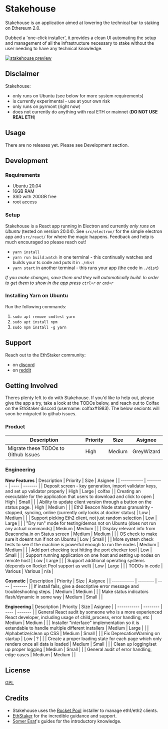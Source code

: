 # Stakehouse
Stakehouse is an application aimed at lowering the technical bar to staking on Ethereum 2.0.


Dubbed a 'one-click installer', it provides a clean UI automating the setup and management of all the infrastructure necessary to stake without the user needing to have any technical knowledge.

[![stakehouse preview](https://img.youtube.com/vi/-KKeZwI8EII/0.jpg)](https://www.youtube.com/watch?v=-KKeZwI8EII&ab_channel=ColfaxSelby)

## Disclaimer
Stakehouse:
 - only runs on Ubuntu (see below for more system requirements)
 - is currently experimental - use at your own risk
 - only runs on pyrmont (right now)
 - does not currently do anything with real ETH or mainnet (__DO NOT USE REAL ETH__)

## Usage
There are no releases yet.  Please see Development section.

## Development
### Requirements
 - Ubuntu 20.04
 - 16GB RAM
 - SSD with 200GB free
 - root access

### Setup
Stakehouse is a React app running in Electron and currently *only runs on Ubuntu* (tested on version 20.04).  See `src/electron/` for the simple electron app and `src/react/` for where the magic happens.  Feedback and help is much encouraged so please reach out!

 - `yarn install`
 - `yarn run build:watch` in one terminal - this continually watches and builds your ts code and puts it in `./dist`
 - `yarn start` in another terminal - this runs your app (the code in `./dist`)

_If you make changes, save them and they will automatically build.  In order to get them to show in the app press `ctrl+r` or `cmd+r`_  

### Installing Yarn on Ubuntu
Run the following commands:
1) `sudo apt remove cmdtest yarn`
2) `sudo apt install npm`
3) `sudo npm install -g yarn`  

## Support
Reach out to the EthStaker community:
 - on [discord](https://invite.gg/ethstaker)
 - on [reddit](https://www.reddit.com/r/ethstaker/)

## Getting Involved
Theres plenty left to do with Stakehouse.  If you'd like to help out, please give the app a try, take a look at the TODOs below, and reach out to Colfax on the EthStaker discord (username: colfax#1983).  The below secionts will soon be migrated to github issues.

### Product
| Description | Priority | Size | Asignee |
| ----------- | -------- | ---- | ------- |
| Migrate these TODOs to Github Issues | High | Medium | GreyWizard |

### Engineering
__New Features__
| Description | Priority | Size | Asignee |
| ----------- | -------- | ---- | ------- |
| Deposit screen - key generation, import validator keys, and set up validator properly | High | Large | colfax |
| Creating an executable for the application that users to download and click to open | High | Small |  |
| Ability to update client version through a button on the status page. | High | Medium |  |
| Eth2 Beacon Node status granualrity - stopped, syncing, online (currently only looks at docker status) | Low | Medium |  |
| Support picking Eth2 client, not just random selection | Low | Large |  |
| "Dry run" mode for testing/demos not on Ubuntu (does not run any actual commands) | Medium | Medium |  |
| Display relevant info from Beaconcha.in on Status screen | Medium | Medium |  |
| OS check to make sure it doesnt run if not on Ubuntu | Low | Small |  |
| More system check tests to see if the machine is powerful enough to run the nodes | Medium | Medium |  |
| Add port checking test hitting the port checker tool | Low | Small |  |
| Support running application on one host and setting up nodes on remote host | Low | Large |  |
| Support additional operating systems (depends on Rocket Pool support as well) | Low | Large |  |
| TODOs in code | Various | Various | n/a |


__Cosmetic__
| Description | Priority | Size | Asignee |
| ----------- | -------- | ---- | ------- |
| If install fails, give a descriptive error message and troubleshooting steps. | Medium | Medium |  |
| Make status indicators flash/dynamic in some way | Medium | Small |  |


__Engineering__
| Description | Priority | Size | Asignee |
| ----------- | -------- | ---- | ------- |
| General React audit by someone who is a more experienced React developer, including usage of child_process, error handling, etc | Medium | Medium |  |
| Installer "interface" implementation so it is extendable to handle multiple different installers | Medium | Large |  |
| Alphabetize/clean up CSS | Medium | Small |  |
| Fix DeprecationWarning on startup | Low | ? |  |
| Create a proper loading state for each page which only renders once all data is loaded | Medium | Small |  |
| Clean up logging/set up proper logging | Medium | Small |  |
| General audit of error handling, edge cases | Medium | Medium |  |

## License
[GPL](LICENSE)

## Credits
 - Stakehouse uses the [Rocket Pool](https://www.rocketpool.net/) installer to manage eth1/eth2 clients.
 - [EthStaker](https://www.reddit.com/r/ethstaker/) for the incredible guidance and support.
 - [Somer Esat](https://someresat.medium.com/)'s guides for the introductory knowledge.
